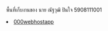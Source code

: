พื้นที่เก็บงานของ
นาย ณัฐวุฒิ ปินใจ
5908111001
<li><a href="https://nattawut224.000webhostapp.com/">000webhostapp</a></li>


